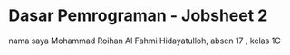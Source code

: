 # Dasar Pemrograman - Jobsheet 2

nama saya Mohammad Roihan Al Fahmi Hidayatulloh, absen 17 , kelas 1C 